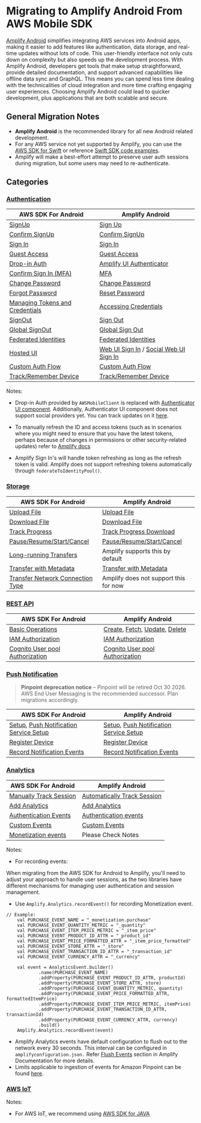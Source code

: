 # Migrating to Amplify Android From AWS Mobile SDK
[Amplify Android](https://github.com/aws-amplify/amplify-android) simplifies integrating AWS services into Android apps, making it easier to add features like authentication, data storage, and real-time updates without lots of code. This user-friendly interface not only cuts down on complexity but also speeds up the development process.
With Amplify Android, developers get tools that make setup straightforward, provide detailed documentation, and support advanced capabilities like offline data sync and GraphQL. This means you can spend less time dealing with the technicalities of cloud integration and more time crafting engaging user experiences.
Choosing Amplify Android could lead to quicker development, plus applications that are both scalable and secure.

## General Migration Notes

- **Amplify Android** is the recommended library for all new Android related development.
- For any AWS service not yet supported by Amplify, you can use the [AWS SDK for Swift](https://github.com/awslabs/aws-sdk-kotlin) or reference [Swift SDK code examples](https://github.com/awsdocs/aws-doc-sdk-examples/tree/main/kotlin).
- Amplify will make a best-effort attempt to preserve user auth sessions during migration, but some users may need to re-authenticate.

## Categories

### [Authentication](https://docs.amplify.aws/android/build-a-backend/auth/set-up-auth/#set-up-backend-resources)

| AWS SDK For Android                                                                                                     | Amplify Android                                                                                                                                                                                           |
|-------------------------------------------------------------------------------------------------------------------------|-----------------------------------------------------------------------------------------------------------------------------------------------------------------------------------------------------------|
| [SignUp](https://docs.amplify.aws/android/sdk/auth/working-with-api/#signup)                                            | [Sign Up]([https://docs.amplify.aws/android/sdk/auth/working-with-api/#signup](https://docs.amplify.aws/android/build-a-backend/auth/enable-sign-in/#register-a-user))                                                                                                                             |
| [Confirm SignUp](https://docs.amplify.aws/android/sdk/auth/working-with-api/#confirm-signup)                            | [Confirm SignUp](https://docs.amplify.aws/android/build-a-backend/auth/enable-sign-in/#register-a-user)                                                                                                   |
| [Sign In](https://docs.amplify.aws/android/sdk/auth/working-with-api/#signin)                                           | [Sign In](https://docs.amplify.aws/android/build-a-backend/auth/enable-sign-in/#sign-in-a-user)                                                                                                           |
| [Guest Access](https://docs.amplify.aws/android/sdk/auth/guest-access/)                                                 | [Guest Access](https://docs.amplify.aws/android/build-a-backend/auth/enable-guest-access/)                                                                                                                |
| [Drop-in Auth](https://docs.amplify.aws/android/sdk/auth/drop-in-auth/)                                                 | [Amplify UI Authenticator](https://ui.docs.amplify.aws/android/connected-components/authenticator/configuration)                                                                                          |
| [Confirm Sign In (MFA)](https://docs.amplify.aws/android/sdk/auth/working-with-api/#confirm-signin-mfa)                 | [MFA](https://docs.amplify.aws/android/build-a-backend/auth/enable-sign-in/#multi-factor-authentication)                                                                                                  |
| [Change Password](https://docs.amplify.aws/android/sdk/auth/working-with-api/#force-change-password)                    | [Change Password](https://docs.amplify.aws/android/build-a-backend/auth/manage-passwords/#change-password)                                                                                                |
| [Forgot Password](https://docs.amplify.aws/android/sdk/auth/working-with-api/#forgot-password)                          | [Reset Password](https://docs.amplify.aws/gen1/android/build-a-backend/auth/multi-step-sign-in/#reset-password)                                                                                                |
| [Managing Tokens and Credentials](https://docs.amplify.aws/android/sdk/auth/working-with-api/#managing-security-tokens) | [Accessing Credentials](https://docs.amplify.aws/android/build-a-backend/auth/accessing-credentials/)   |
| [SignOut](https://docs.amplify.aws/android/sdk/auth/working-with-api/#signout)                                          | [Sign Out](https://docs.amplify.aws/android/build-a-backend/auth/sign-out/)                                                                                                                               |
| [Global SignOut](https://docs.amplify.aws/android/sdk/auth/working-with-api/#global-signout)                            | [Global Sign Out](https://docs.amplify.aws/android/build-a-backend/auth/sign-out/#global-sign-out)                                                                                                        |
| [Federated Identities](https://docs.amplify.aws/android/sdk/auth/federated-identities/)                                 | [Federated Identities](https://docs.amplify.aws/android/build-a-backend/auth/advanced-workflows/#identity-pool-federation)                                                                                |
| [Hosted UI](https://docs.amplify.aws/android/sdk/auth/hosted-ui/#using-auth0-hosted-ui)                                 | [Web UI Sign In](https://docs.amplify.aws/android/build-a-backend/auth/sign-in-with-web-ui/) / [Social Web UI Sign In](https://docs.amplify.aws/android/build-a-backend/auth/add-social-provider/)        |
| [Custom Auth Flow](https://docs.amplify.aws/android/sdk/auth/custom-auth-flow/)                                         | [Custom Auth Flow](https://docs.amplify.aws/android/build-a-backend/auth/sign-in-custom-flow/#configure-auth-category)                                                                                    |
| [Track/Remember Device](https://docs.amplify.aws/android/sdk/auth/device-features/)                                     | [Track/Remember Device](https://docs.amplify.aws/android/build-a-backend/auth/remember-device/#configure-auth-category)                                                                                   |


Notes:

* Drop-in Auth provided by `AWSMobileClient` is replaced with [Authenticator UI component](https://ui.docs.amplify.aws/android/connected-components/authenticator). Additionally, Authenticator UI component does not support social providers yet. You can track updates on it [here](https://github.com/aws-amplify/amplify-ui-android/issues/125).

* To manually refresh the ID and access tokens (such as in scenarios where you might need to ensure that you have the latest tokens, perhaps because of changes in permissions or other security-related updates) refer to [Amplify docs](_https://docs.amplify.aws/android/build-a-backend/auth/accessing-credentials/#force-refreshing-session_)

* Amplify Sign In's will handle token refreshing as long as the refresh token is valid. Amplify does not support refreshing tokens automatically through `federateToIdentityPool()`.

### [Storage](https://docs.amplify.aws/android/build-a-backend/storage/configure-storage/#setup-a-new-storage-resource)

| AWS SDK For Android                                                                                                              | Amplify Android                                                                                                           |
|----------------------------------------------------------------------------------------------------------------------------------|---------------------------------------------------------------------------------------------------------------------------|
| [Upload File](https://docs.amplify.aws/android/sdk/storage/transfer-utility/#upload-a-file)                                      | [Upload File](https://docs.amplify.aws/android/build-a-backend/storage/upload/#upload-files)                              |
| [Download File](https://docs.amplify.aws/android/sdk/storage/transfer-utility/#download-a-file)                                  | [Download File](https://docs.amplify.aws/android/build-a-backend/storage/download/#download-to-file)                      |
| [Track Progress](https://docs.amplify.aws/android/sdk/storage/transfer-utility/#track-transfer-progress)                         | [Track Progress Download](https://docs.amplify.aws/android/build-a-backend/storage/download/#track-download-progress)     |
| [Pause/Resume/Start/Cancel](https://docs.amplify.aws/android/sdk/storage/transfer-utility/#pause-a-transfer)                     | [Pause/Resume/Start/Cancel](https://docs.amplify.aws/android/build-a-backend/storage/query-transfers/)                    |
| [Long-running Transfers](https://docs.amplify.aws/android/sdk/storage/transfer-utility/#long-running-transfers)                  | Amplify supports this by default                                                                                          |
| [Transfer with Metadata](https://docs.amplify.aws/android/sdk/storage/transfer-utility/#transfer-with-object-metadata)           | [Transfer with Metadata](https://docs.amplify.aws/android/build-a-backend/storage/upload/#transfer-with-object-metadata)  |
| [Transfer Network Connection Type](https://docs.amplify.aws/android/sdk/storage/transfer-utility/#transfernetworkconnectiontype) | Amplify does not support this for now                                                                                     |


### [REST API](https://docs.amplify.aws/android/build-a-backend/restapi/configure-rest-api/#create-a-rest-api)

| AWS SDK For Android                                                                                                | Amplify Android                                                                                                                                                                                                                                                                                                                                          |
|--------------------------------------------------------------------------------------------------------------------|----------------------------------------------------------------------------------------------------------------------------------------------------------------------------------------------------------------------------------------------------------------------------------------------------------------------------------------------------------|
| [Basic Operations](https://docs.amplify.aws/android/sdk/api/rest/)                                                 | [Create](https://docs.amplify.aws/android/build-a-backend/restapi/set-up-rest-api/#make-a-post-request), [Fetch](https://docs.amplify.aws/android/build-a-backend/restapi/fetch-data/), [Update](https://docs.amplify.aws/android/build-a-backend/restapi/update-data/), [Delete](https://docs.amplify.aws/android/build-a-backend/restapi/delete-data/) |
| [IAM Authorization](https://docs.amplify.aws/android/sdk/api/rest/#iam-authorization)                              | [IAM Authorization](https://docs.amplify.aws/android/build-a-backend/restapi/customize-authz/)                                                                                                                                                                                                                                                           |
| [Cognito User pool Authorization](https://docs.amplify.aws/android/sdk/api/rest/#cognito-user-pools-authorization) | [Cognito User pool Authorization](https://docs.amplify.aws/android/build-a-backend/restapi/customize-authz/#cognito-user-pool-authorization)                                                                                                                                                                                                             |

### [Push Notification](https://docs.amplify.aws/android/build-a-backend/push-notifications/set-up-push-notifications/#set-up-backend-resources)

> **Pinpoint deprecation notice** – Pinpoint will be retired Oct 30 2026. AWS End User Messaging is the recommended successor. Plan migrations accordingly.

| AWS SDK For Android                                                                                                                                                                                 | Amplify Android                                                                                                                                                                                                                       |
|-----------------------------------------------------------------------------------------------------------------------------------------------------------------------------------------------------|---------------------------------------------------------------------------------------------------------------------------------------------------------------------------------------------------------------------------------------|
| [Setup](https://docs.amplify.aws/android/sdk/push-notifications/getting-started/), [Push Notification Service Setup](https://docs.amplify.aws/android/sdk/push-notifications/messaging-campaign/)   | [Setup](https://docs.amplify.aws/android/build-a-backend/push-notifications/set-up-push-notifications/), [Push Notification Service Setup](https://docs.amplify.aws/android/build-a-backend/push-notifications/set-up-push-service/)  |
| [Register Device](https://docs.amplify.aws/android/sdk/push-notifications/messaging-campaign/)                                                                                                      | [Register Device](https://docs.amplify.aws/android/build-a-backend/push-notifications/register-device/)                                                                                                                               |
| [Record Notification Events](https://docs.amplify.aws/android/sdk/push-notifications/messaging-campaign/)                                                                                           | [Record Notification Events](https://docs.amplify.aws/android/build-a-backend/push-notifications/record-notifications/)                                                                                                               |

### [Analytics](https://docs.amplify.aws/android/build-a-backend/more-features/analytics/set-up-analytics/#set-up-analytics-backend)

| AWS SDK For Android                                                                                     | Amplify Android                                                                                                                          |
|---------------------------------------------------------------------------------------------------------|------------------------------------------------------------------------------------------------------------------------------------------|
| [Manually Track Session](https://docs.amplify.aws/android/sdk/analytics/getting-started/#add-analytics) | [Automatically Track Session](https://docs.amplify.aws/android/sdk/analytics/getting-started/#add-analytics)                             |
| [Add Analytics](https://docs.amplify.aws/android/sdk/analytics/getting-started/#add-analytics)          | [Add Analytics](https://docs.amplify.aws/android/build-a-backend/more-features/analytics/set-up-analytics/#initialize-amplify-analytics) |
| [Authentication Events](https://docs.amplify.aws/android/sdk/analytics/events/#session-events)          | [Authentication events](https://docs.amplify.aws/android/build-a-backend/more-features/analytics/record-events/#authentication-events)   |
| [Custom Events](https://docs.amplify.aws/android/sdk/analytics/events/#custom-events)                   | [Custom Events](https://docs.amplify.aws/android/build-a-backend/more-features/analytics/record-events/)                                 |
| [Monetization events](https://docs.amplify.aws/android/sdk/analytics/events/#monetization-events)       | Please Check Notes                                                                                                                       |

Notes:

* For recording events:

When migrating from the AWS SDK for Android to Amplify, you'll need to adjust your approach to handle user sessions, as the two libraries have different mechanisms for managing user authentication and session management.

* Use `Amplify.Analytics.recordEvent()` for recording Monetization event.

```
// Example:    
    val PURCHASE_EVENT_NAME = "_monetization.purchase"
    val PURCHASE_EVENT_QUANTITY_METRIC = "_quantity"
    val PURCHASE_EVENT_ITEM_PRICE_METRIC = "_item_price"
    val PURCHASE_EVENT_PRODUCT_ID_ATTR = "_product_id"
    val PURCHASE_EVENT_PRICE_FORMATTED_ATTR = "_item_price_formatted"
    val PURCHASE_EVENT_STORE_ATTR = "_store"
    val PURCHASE_EVENT_TRANSACTION_ID_ATTR = "_transaction_id"
    val PURCHASE_EVENT_CURRENCY_ATTR = "_currency"
    
    val event = AnalyticsEvent.builder()
            .name(PURCHASE_EVENT_NAME)
            .addProperty(PURCHASE_EVENT_PRODUCT_ID_ATTR, productId)
            .addProperty(PURCHASE_EVENT_STORE_ATTR, store)
            .addProperty(PURCHASE_EVENT_QUANTITY_METRIC, quantity)
            .addProperty(PURCHASE_EVENT_PRICE_FORMATTED_ATTR, formattedItemPrice)
            .addProperty(PURCHASE_EVENT_ITEM_PRICE_METRIC, itemPrice)
            .addProperty(PURCHASE_EVENT_TRANSACTION_ID_ATTR, transactionId)
            .addProperty(PURCHASE_EVENT_CURRENCY_ATTR, currency)
            .build()
    Amplify.Analytics.recordEvent(event)
```

* Amplify Analytics events have default configuration to flush out to the network every 30 seconds. This interval can be configured in `amplifyconfiguration.json.` Refer [Flush Events](https://docs.amplify.aws/android/build-a-backend/more-features/analytics/record-events/#flush-events) section in Amplify Documentation for more details.
* Limits applicable to ingestion of events for Amazon Pinpoint can be found [here](https://docs.aws.amazon.com/pinpoint/latest/developerguide/quotas.html#limits-events).

### [AWS IoT](https://docs.amplify.aws/gen1/android/sdk/pubsub/getting-started/#aws-iot)

Notes:

* For AWS IoT, we recommend using [AWS SDK for JAVA](https://github.com/aws/aws-iot-device-sdk-java)

# <Stop Reading>

